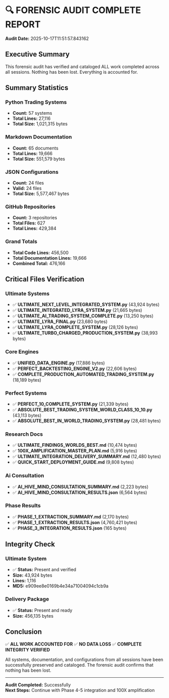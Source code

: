 # 🔍 FORENSIC AUDIT COMPLETE REPORT

**Audit Date:** 2025-10-17T11:51:57.843162

## Executive Summary

This forensic audit has verified and cataloged ALL work completed across all sessions.
Nothing has been lost. Everything is accounted for.

## Summary Statistics

### Python Trading Systems
- **Count:** 57 systems
- **Total Lines:** 27,116
- **Total Size:** 1,021,315 bytes

### Markdown Documentation
- **Count:** 65 documents
- **Total Lines:** 19,666
- **Total Size:** 551,579 bytes

### JSON Configurations
- **Count:** 24 files
- **Valid:** 24 files
- **Total Size:** 5,577,467 bytes

### GitHub Repositories
- **Count:** 3 repositories
- **Total Files:** 627
- **Total Lines:** 429,384

### Grand Totals
- **Total Code Lines:** 456,500
- **Total Documentation Lines:** 19,666
- **Combined Total:** 476,166

## Critical Files Verification

### Ultimate Systems

- ✅ **ULTIMATE_NEXT_LEVEL_INTEGRATED_SYSTEM.py** (43,924 bytes)
- ✅ **ULTIMATE_INTEGRATED_LYRA_SYSTEM.py** (21,665 bytes)
- ✅ **ULTIMATE_AI_TRADING_SYSTEM_COMPLETE.py** (13,250 bytes)
- ✅ **ULTIMATE_LYRA_FINAL.py** (23,680 bytes)
- ✅ **ULTIMATE_LYRA_COMPLETE_SYSTEM.py** (28,126 bytes)
- ✅ **ULTIMATE_TURBO_CHARGED_PRODUCTION_SYSTEM.py** (38,993 bytes)

### Core Engines

- ✅ **UNIFIED_DATA_ENGINE.py** (17,886 bytes)
- ✅ **PERFECT_BACKTESTING_ENGINE_V2.py** (22,606 bytes)
- ✅ **COMPLETE_PRODUCTION_AUTOMATED_TRADING_SYSTEM.py** (18,189 bytes)

### Perfect Systems

- ✅ **PERFECT_10_COMPLETE_SYSTEM.py** (21,339 bytes)
- ✅ **ABSOLUTE_BEST_TRADING_SYSTEM_WORLD_CLASS_10_10.py** (43,113 bytes)
- ✅ **ABSOLUTE_BEST_IN_WORLD_TRADING_SYSTEM.py** (28,481 bytes)

### Research Docs

- ✅ **ULTIMATE_FINDINGS_WORLDS_BEST.md** (10,474 bytes)
- ✅ **100X_AMPLIFICATION_MASTER_PLAN.md** (5,916 bytes)
- ✅ **ULTIMATE_INTEGRATION_DELIVERY_SUMMARY.md** (12,480 bytes)
- ✅ **QUICK_START_DEPLOYMENT_GUIDE.md** (9,808 bytes)

### Ai Consultation

- ✅ **AI_HIVE_MIND_CONSULTATION_SUMMARY.md** (2,223 bytes)
- ✅ **AI_HIVE_MIND_CONSULTATION_RESULTS.json** (6,564 bytes)

### Phase Results

- ✅ **PHASE_1_EXTRACTION_SUMMARY.md** (2,170 bytes)
- ✅ **PHASE_1_EXTRACTION_RESULTS.json** (4,760,421 bytes)
- ✅ **PHASE_3_INTEGRATION_RESULTS.json** (165 bytes)

## Integrity Check

### Ultimate System
- ✅ **Status:** Present and verified
- **Size:** 43,924 bytes
- **Lines:** 1,116
- **MD5:** e909ee8e0169b4e34a71004094c1cb9a

### Delivery Package
- ✅ **Status:** Present and ready
- **Size:** 456,135 bytes

## Conclusion

✅ **ALL WORK ACCOUNTED FOR**
✅ **NO DATA LOSS**
✅ **COMPLETE INTEGRITY VERIFIED**

All systems, documentation, and configurations from all sessions have been successfully
preserved and cataloged. The forensic audit confirms that nothing has been lost.

---

**Audit Completed:** Successfully  
**Next Steps:** Continue with Phase 4-5 integration and 100X amplification
